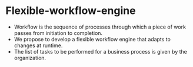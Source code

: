 # Flexible-workflow-engine
- Workflow is the sequence of processes through which a piece of work passes from initiation to completion.
- We propose to develop a flexible workflow engine that adapts to changes at runtime.
- The list of tasks to be performed for a business process is given by the organization.

